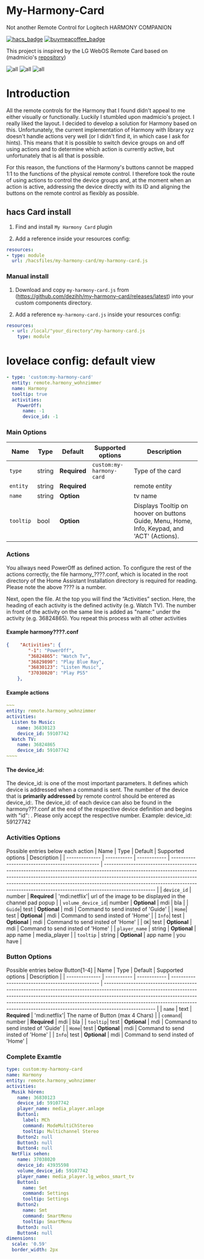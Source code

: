 # My-Harmony-Card
Not another Remote Control for Logitech HARMONY COMPANION 

[![hacs_badge](https://img.shields.io/badge/HACS-Default-orange.svg)](https://github.com/hacs/integration)
[![buymeacoffee_badge](https://img.shields.io/badge/Donate-buymeacoffe-ff813f?style=flat)](https://buymeacoffee.com/dezi)

This project is inspired by the LG WebOS Remote Card based on (madmicio's [repository](https://github.com/madmicio/LG-WebOS-Remote-Control))

![all](pictures/harmony-1.jpg)
![all](pictures/harmony-2.jpg)
![all](pictures/harmony-3.jpg)

# Introduction
All the remote controls for the Harmony that I found didn't appeal to me either visually or functionally. Luckily I stumbled upon madmicio's project. I really liked the layout. 
I decided to develop a solution for Harmony based on this. Unfortunately, the current implementation of Harmony with library xyz doesn't handle actions very well (or I didn't find it, in which case I ask for hints). This means that it is possible to switch device groups on and off using actions and to determine which action is currently active, but unfortunately that is all that is possible.

For this reason, the functions of the Harmony's buttons cannot be mapped 1:1 to the functions of the physical remote control.
I therefore took the route of using actions to control the device groups and, at the moment when an action is active, addressing the device directly with its ID and aligning the buttons on the remote control as flexibly as possible.

## hacs Card install
1. Find and install `My Harmony Card` plugin

2. Add a reference  inside your resources config:

  ```yaml
resources:
  - type: module
    url: /hacsfiles/my-harmony-card/my-harmony-card.js
```

### Manual install

1. Download and copy `my-harmony-card.js` from (https://github.com/dezihh/my-harmony-card/releases/latest) into your custom components  directory.

2. Add a reference `my-harmony-card.js` inside your resources config:

  ```yaml
  resources:
    - url: /local/"your_directory"/my-harmony-card.js
      type: module
  ```
# lovelace config: default view
```yaml
- type: 'custom:my-harmony-card'
  entity: remote.harmony_wohnzimmer
  name: Harmony
  tooltip: true
  activities:
    PowerOff:
      name: -1
      device_id: -1 
```

### Main Options
| Name | Type | Default | Supported options | Description |
| -------------- | ----------- | ------------ | ------------------------------------------------ | --------------------------------------------------------------------------------------------------------------------------------------------------------------------------------------------------------------------------------------------------------------------------------------------------------------------------------------------- |
| `type` | string | **Required** | `custom:my-harmony-card` | Type of the card |
| `entity` | string | **Required** |  | remote entity |
| `name` | string | **Option** |  | tv name |
| `tooltip` | bool | **Option** |  | Displays Tooltip on hoover on buttons Guide, Menu, Home, Info, Keypad, and 'ACT' (Actions). |

### Actions
You allways need PowerOff as defined action. To configure the rest of the actions correctly, the file harmony_????.conf, which is located in the root directory of the Home Assistant 
Installation directory is required for reading. Please note the above ???? is a number. 

Next, open the file. At the top you will find the “Activities” section. Here, the heading of each activity is the defined activity (e.g. Watch TV). The number in front of the activity on the same line is added as "name:" under the activity (e.g. 36824865). You repeat this process with all other activities
#### Example harmony????.conf
```json
{    "Activities": {
        "-1": "PowerOff",
        "36824865": "Watch Tv",
        "36829890": "Play Blue Ray",
        "36830123": "Listen Music",
        "37038020": "Play PS5"
    },
```
#### Example actions
```yaml
~~~
entity: remote.harmony_wohnzimmer
activities:
  Listen to Music:
    name: 36830123
    device_id: 59107742
  Watch TV:
    name: 36824865
    device_id: 59107742
~~~~
```
#### The device_id:
The device_id: is one of the most important parameters. It defines which device is addressed when a command is sent. The number of the device that is <b>primarily addressed</b> by remote control should be entered as device_id:. 
The device_id: of each device can also be found in the harmony???.conf at the end of the respective device definition and begins with "id": . Please only accept the respective number. 
Example: device_id: 59127742

### Activities Options
Possible entries below each action
| Name | Type | Default | Supported options | Description |
| -------------- | ----------- | ------------ | ------------------------------------------------ | --------------------------------------------------------------------------------------------------------------------------------------------------------------------------------------------------------------------------------------------------------------------------------------------------------------------------------------------- |
| `device_id` | number | **Required** | 'mdi:netflix'| url of the image to be displayed in the channel pad popup |
| `volume_device_id`| number | **Optional** | mdi | bla |
| `Guide`| test | **Optional** | mdi | Command to send insted of 'Guide' |
| `Home`| test | **Optional** | mdi | Command to send insted of 'Home' |
| `Info`| test | **Optional** | mdi | Command to send insted of 'Home' |
| `OK`| test | **Optional** | mdi | Command to send insted of 'Home' |
| `player_name` | string | **Optional** | app name | media_player  |
| `tooltip` | string | **Optional** | app name | you have  |


### Button Options
Possible entries below Button[1-4]
| Name | Type | Default | Supported options | Description |
| -------------- | ----------- | ------------ | ------------------------------------------------ | --------------------------------------------------------------------------------------------------------------------------------------------------------------------------------------------------------------------------------------------------------------------------------------------------------------------------------------------- |
| `name` | text | **Required** | 'mdi:netflix'| The name of Button (max 4 Chars) |
| `command`| number | **Required** | mdi | bla |
| `tooltip`| test | **Optional** | mdi | Command to send insted of 'Guide' |
| `Home`| test | **Optional** | mdi | Command to send insted of 'Home' |
| `Info`| test | **Optional** | mdi | Command to send insted of 'Home' |


### Complete Examtle
```yaml
type: custom:my-harmony-card
name: Harmony
entity: remote.harmony_wohnzimmer
activities:
  Musik hören:
    name: 36830123
    device_id: 59107742
    player_name: media_player.anlage
    Button1:
      label: MCh
      command: ModeMultiChStereo
      tooltip: Multichannel Stereo
    Button2: null
    Button3: null
    Button4: null
  NetFlix sehen:
    name: 37038020
    device_id: 43935598
    volume_device_id: 59107742
    player_name: media_player.lg_webos_smart_tv
    Button1:
      name: Set
      command: Settings
      tooltip: Settings
    Button2:
      name: Smt
      command: SmartMenu
      tooltip: SmartMenu
    Button3: null
    Button4: null
dimensions:
  scale: '0.59'
  border_width: 2px
````
